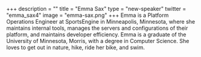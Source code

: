 +++
description = ""
title = "Emma Sax"
type = "new-speaker"
twitter = "emma_sax4"
image = "emma-sax.png"
+++
Emma is a Platform Operations Engineer at SportsEngine in Minneapolis, Minnesota, where she maintains internal tools, manages the servers and configurations of their platform, and maintains developer efficiency. Emma is a graduate of the University of Minnesota, Morris, with a degree in Computer Science. She loves to get out in nature, hike, ride her bike, and swim.